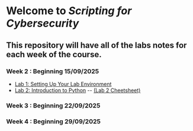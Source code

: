 # Welcome to *Scripting for Cybersecurity*

## This repository will have all of the labs notes for each week of the course.  

### Week 2 : Beginning 15/09/2025
- [Lab 1: Setting Up Your Lab Environment](https://github.com/MarkCummins-SETU/Scripting-for-Cybersecurity/blob/main/Lab1/lab1.md)
- [Lab 2: Introduction to Python](https://github.com/MarkCummins-SETU/Scripting-for-Cybersecurity/blob/main/Lab2/lab2.md) -- [(Lab 2 Cheetsheet)](https://github.com/MarkCummins-SETU/Scripting-for-Cybersecurity/blob/main/lab2-cheetsheet.md)

### Week 3 : Beginning 22/09/2025  


### Week 4 : Beginning 29/09/2025
